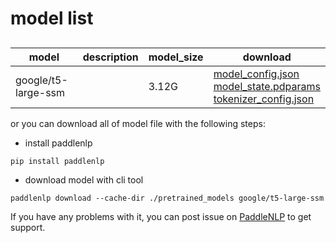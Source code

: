 #  model list

##  

| model  | description | model_size  | download         |
| --- | --- | --- | --- |
|google/t5-large-ssm|  | 3.12G | [model_config.json](https://bj.bcebos.com/paddlenlp/models/community/google/t5-large-ssm/model_config.json)<br>[model_state.pdparams](https://bj.bcebos.com/paddlenlp/models/community/google/t5-large-ssm/model_state.pdparams)<br>[tokenizer_config.json](https://bj.bcebos.com/paddlenlp/models/community/google/t5-large-ssm/tokenizer_config.json) |

or you can download all of model file with the following steps:

* install paddlenlp

```shell
pip install paddlenlp
```

* download model with cli tool

```shell
paddlenlp download --cache-dir ./pretrained_models google/t5-large-ssm
```

If you have any problems with it, you can post issue on [PaddleNLP](https://github.com/PaddlePaddle/PaddleNLP) to get support.
